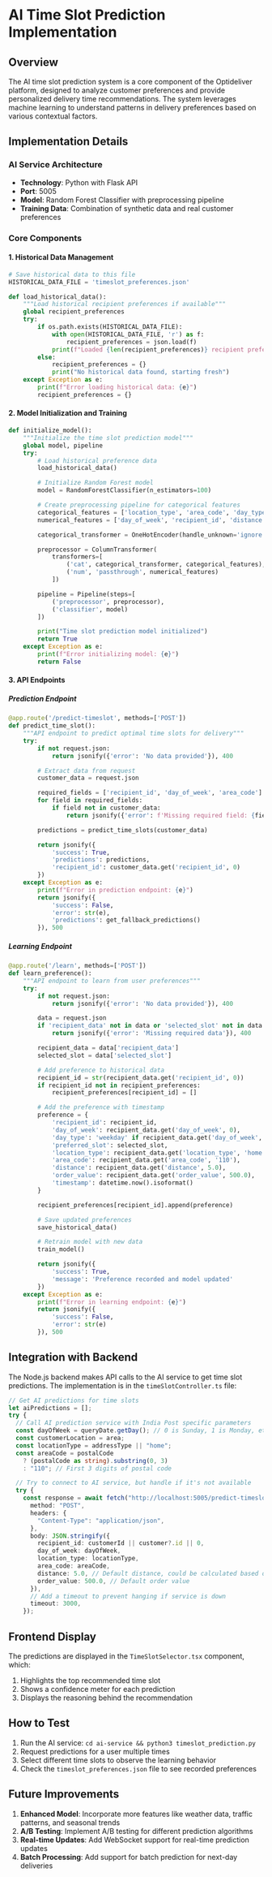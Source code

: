 # AI Time Slot Prediction Implementation

## Overview

The AI time slot prediction system is a core component of the Optideliver platform, designed to analyze customer preferences and provide personalized delivery time recommendations. The system leverages machine learning to understand patterns in delivery preferences based on various contextual factors.

## Implementation Details

### AI Service Architecture

- **Technology**: Python with Flask API
- **Port**: 5005
- **Model**: Random Forest Classifier with preprocessing pipeline
- **Training Data**: Combination of synthetic data and real customer preferences

### Core Components

#### 1. Historical Data Management

```python
# Save historical data to this file
HISTORICAL_DATA_FILE = 'timeslot_preferences.json'

def load_historical_data():
    """Load historical recipient preferences if available"""
    global recipient_preferences
    try:
        if os.path.exists(HISTORICAL_DATA_FILE):
            with open(HISTORICAL_DATA_FILE, 'r') as f:
                recipient_preferences = json.load(f)
            print(f"Loaded {len(recipient_preferences)} recipient preference records")
        else:
            recipient_preferences = {}
            print("No historical data found, starting fresh")
    except Exception as e:
        print(f"Error loading historical data: {e}")
        recipient_preferences = {}
```

#### 2. Model Initialization and Training

```python
def initialize_model():
    """Initialize the time slot prediction model"""
    global model, pipeline
    try:
        # Load historical preference data
        load_historical_data()

        # Initialize Random Forest model
        model = RandomForestClassifier(n_estimators=100)

        # Create preprocessing pipeline for categorical features
        categorical_features = ['location_type', 'area_code', 'day_type']
        numerical_features = ['day_of_week', 'recipient_id', 'distance', 'order_value']

        categorical_transformer = OneHotEncoder(handle_unknown='ignore')

        preprocessor = ColumnTransformer(
            transformers=[
                ('cat', categorical_transformer, categorical_features),
                ('num', 'passthrough', numerical_features)
            ])

        pipeline = Pipeline(steps=[
            ('preprocessor', preprocessor),
            ('classifier', model)
        ])

        print("Time slot prediction model initialized")
        return True
    except Exception as e:
        print(f"Error initializing model: {e}")
        return False
```

#### 3. API Endpoints

##### Prediction Endpoint

```python
@app.route('/predict-timeslot', methods=['POST'])
def predict_time_slot():
    """API endpoint to predict optimal time slots for delivery"""
    try:
        if not request.json:
            return jsonify({'error': 'No data provided'}), 400

        # Extract data from request
        customer_data = request.json

        required_fields = ['recipient_id', 'day_of_week', 'area_code']
        for field in required_fields:
            if field not in customer_data:
                return jsonify({'error': f'Missing required field: {field}'}), 400

        predictions = predict_time_slots(customer_data)

        return jsonify({
            'success': True,
            'predictions': predictions,
            'recipient_id': customer_data.get('recipient_id', 0)
        })
    except Exception as e:
        print(f"Error in prediction endpoint: {e}")
        return jsonify({
            'success': False,
            'error': str(e),
            'predictions': get_fallback_predictions()
        }), 500
```

##### Learning Endpoint

```python
@app.route('/learn', methods=['POST'])
def learn_preference():
    """API endpoint to learn from user preferences"""
    try:
        if not request.json:
            return jsonify({'error': 'No data provided'}), 400

        data = request.json
        if 'recipient_data' not in data or 'selected_slot' not in data:
            return jsonify({'error': 'Missing required data'}), 400

        recipient_data = data['recipient_data']
        selected_slot = data['selected_slot']

        # Add preference to historical data
        recipient_id = str(recipient_data.get('recipient_id', 0))
        if recipient_id not in recipient_preferences:
            recipient_preferences[recipient_id] = []

        # Add the preference with timestamp
        preference = {
            'recipient_id': recipient_id,
            'day_of_week': recipient_data.get('day_of_week', 0),
            'day_type': 'weekday' if recipient_data.get('day_of_week', 0) < 5 else 'weekend',
            'preferred_slot': selected_slot,
            'location_type': recipient_data.get('location_type', 'home'),
            'area_code': recipient_data.get('area_code', '110'),
            'distance': recipient_data.get('distance', 5.0),
            'order_value': recipient_data.get('order_value', 500.0),
            'timestamp': datetime.now().isoformat()
        }

        recipient_preferences[recipient_id].append(preference)

        # Save updated preferences
        save_historical_data()

        # Retrain model with new data
        train_model()

        return jsonify({
            'success': True,
            'message': 'Preference recorded and model updated'
        })
    except Exception as e:
        print(f"Error in learning endpoint: {e}")
        return jsonify({
            'success': False,
            'error': str(e)
        }), 500
```

## Integration with Backend

The Node.js backend makes API calls to the AI service to get time slot predictions. The implementation is in the `timeSlotController.ts` file:

```typescript
// Get AI predictions for time slots
let aiPredictions = [];
try {
  // Call AI prediction service with India Post specific parameters
  const dayOfWeek = queryDate.getDay(); // 0 is Sunday, 1 is Monday, etc.
  const customerLocation = area;
  const locationType = addressType || "home";
  const areaCode = postalCode
    ? (postalCode as string).substring(0, 3)
    : "110"; // First 3 digits of postal code

  // Try to connect to AI service, but handle if it's not available
  try {
    const response = await fetch("http://localhost:5005/predict-timeslot", {
      method: "POST",
      headers: {
        "Content-Type": "application/json",
      },
      body: JSON.stringify({
        recipient_id: customerId || customer?.id || 0,
        day_of_week: dayOfWeek,
        location_type: locationType,
        area_code: areaCode,
        distance: 5.0, // Default distance, could be calculated based on delivery area
        order_value: 500.0, // Default order value
      }),
      // Add a timeout to prevent hanging if service is down
      timeout: 3000,
    });
```

## Frontend Display

The predictions are displayed in the `TimeSlotSelector.tsx` component, which:

1. Highlights the top recommended time slot
2. Shows a confidence meter for each prediction
3. Displays the reasoning behind the recommendation

## How to Test

1. Run the AI service: `cd ai-service && python3 timeslot_prediction.py`
2. Request predictions for a user multiple times
3. Select different time slots to observe the learning behavior
4. Check the `timeslot_preferences.json` file to see recorded preferences

## Future Improvements

1. **Enhanced Model**: Incorporate more features like weather data, traffic patterns, and seasonal trends
2. **A/B Testing**: Implement A/B testing for different prediction algorithms
3. **Real-time Updates**: Add WebSocket support for real-time prediction updates
4. **Batch Processing**: Add support for batch prediction for next-day deliveries
